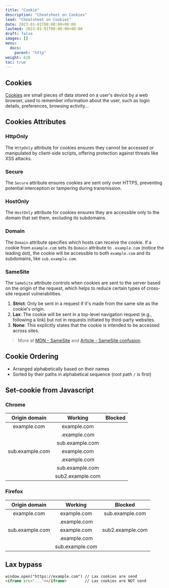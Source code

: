 ```yaml
---
title: "Cookie"
description: "Cheatsheet on Cookies"
lead: "Cheatsheet on Cookies"
date: 2023-01-01T00:00:00+00:00
lastmod: 2023-01-01T00:00:00+00:00
draft: false
images: []
menu:
  docs:
    parent: "http"
weight: 620
toc: true
---
```


## Cookies

[Cookies](https://developer.mozilla.org/en-US/docs/Web/HTTP/Cookies) are small pieces of data stored on a user's device by a web browser, used to remember information about the user, such as login details, preferences, browsing activity...

## Cookies Attributes

### HttpOnly

The `HttpOnly` attribute for cookies ensures they cannot be accessed or manipulated by client-side scripts, offering protection against threats like XSS attacks.

### Secure

The `Secure` attribute ensures cookies are sent only over HTTPS, preventing potential interception or tampering during transmission.

### HostOnly

The `HostOnly` attribute for cookies ensures they are accessible only to the domain that set them, excluding its subdomains.

### Domain

The `Domain` attribute specifies which hosts can receive the cookie. If a cookie from `example.com` sets its `Domain` attribute to `.example.com` (notice the leading dot), the cookie will be accessible to both `example.com` and its subdomains, like `sub.example.com`.

### SameSite

The `SameSite` attribute controls when cookies are sent to the server based on the origin of the request, which helps to reduce certain types of cross-site request vulnerabilities.

1. **Strict**: Only be sent in a request if it's made from the same site as the cookie's origin.
2. **Lax**: The cookie will be sent in a top-level navigation request (e.g., following a link) but not in requests initiated by third-party websites.
3. **None**: This explicitly states that the cookie is intended to be accessed across sites.

> More at [MDN - SameSite](https://developer.mozilla.org/en-US/docs/Web/HTTP/Headers/Set-Cookie#samesitesamesite-value) and [Article - SameSite confusion](https://jub0bs.com/posts/2021-01-29-great-samesite-confusion/).

## Cookie Ordering

- Arranged alphabetically based on their names
- Sorted by their paths in alphabetical sequence (root path `/` is first)

## Set-cookie from Javascript

### Chrome

| Origin domain   | Working           | Blocked           |
|:---------------:|:-----------------:|:-----------------:|
| example.com     | example.com       |                   |
|                 | .example.com      |                   |
|                 | sub.example.com   |                   |
| sub.example.com | example.com       |                   |
|                 | .example.com      |                   |
|                 | sub.example.com   |                   |
|                 | sub2.example.com  |                   |

### Firefox

| Origin domain   | Working          | Blocked           |
|:---------------:|:----------------:|:-----------------:|
| example.com     | example.com      | sub.example.com   |
|                 | .example.com     |                   |
| sub.example.com | example.com      | sub2.example.com  |
|                 | .example.com     |                   |
|                 | sub.example.com  |                   |

## Lax bypass

```html
window.open("https://example.com") // Lax cookies are send
<iframe src="..."></iframe>        // Lax cookies are NOT send
```
